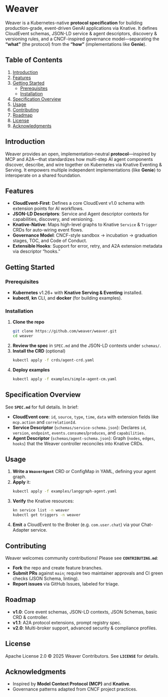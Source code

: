 # Weaver

Weaver is a Kubernetes-native **protocol specification** for building production-grade, event-driven GenAI applications via Knative. It defines CloudEvent schemas, JSON-LD service & agent descriptors, discovery & versioning rules, and a CNCF-inspired governance model—separating the **“what”** (the protocol) from the **“how”** (implementations like **Genie**).

## Table of Contents

1. [Introduction](#introduction)  
2. [Features](#features)  
3. [Getting Started](#getting-started)  
   - [Prerequisites](#prerequisites)  
   - [Installation](#installation)  
4. [Specification Overview](#specification-overview)  
5. [Usage](#usage)  
6. [Contributing](#contributing)  
7. [Roadmap](#roadmap)  
8. [License](#license)  
9. [Acknowledgments](#acknowledgments)  

## Introduction

Weaver provides an open, implementation-neutral **protocol**—inspired by MCP and A2A—that standardizes how multi-step AI agent components discover, describe, and wire together on Kubernetes via Knative Eventing & Serving. It empowers multiple independent implementations (like **Genie**) to interoperate on a shared foundation.

## Features

- **CloudEvent-First**: Defines a core CloudEvent v1.0 schema with extension points for AI workflows.  
- **JSON-LD Descriptors**: Service and Agent descriptor contexts for capabilities, discovery, and versioning.  
- **Knative-Native**: Maps high-level graphs to Knative `Service` & `Trigger` CRDs for auto-wiring event flows.  
- **Governance Model**: CNCF-style sandbox → incubation → graduation stages, TOC, and Code of Conduct.  
- **Extensible Hooks**: Support for error, retry, and A2A extension metadata via descriptor “hooks.”

## Getting Started

### Prerequisites

- **Kubernetes** v1.26+ with **Knative Serving & Eventing** installed.  
- **kubectl**, **kn** CLI, and **docker** (for building examples).

### Installation

1. **Clone the repo**  
   ```bash
   git clone https://github.com/weaver/weaver.git
   cd weaver
   ```
2. **Review the spec** in `SPEC.md` and the JSON-LD contexts under `schemas/`.  
3. **Install the CRD** (optional)  
   ```bash
   kubectl apply -f crds/agent-crd.yaml
   ```
4. **Deploy examples**  
   ```bash
   kubectl apply -f examples/simple-agent-cm.yaml
   ```

## Specification Overview

See **`SPEC.md`** for full details. In brief:

- **CloudEvent core**: `id`, `source`, `type`, `time`, `data` with extension fields like `mcp.action` and `correlationId`.  
- **Service Descriptor** (`schemas/service-schema.json`): Declares `id`, `version`, `endpoint`, `events.consumes`/`produces`, and `capabilities`.  
- **Agent Descriptor** (`schemas/agent-schema.json`): Graph (`nodes`, `edges`, `hooks`) that the Weaver controller reconciles into Knative CRDs.

## Usage

1. **Write a `WeaverAgent`** CRD or ConfigMap in YAML, defining your agent graph.  
2. **Apply** it:  
   ```bash
   kubectl apply -f examples/langgraph-agent.yaml
   ```
3. **Verify** the Knative resources:  
   ```bash
   kn service list -n weaver
   kubectl get triggers -n weaver
   ```
4. **Emit** a CloudEvent to the Broker (e.g. `com.user.chat`) via your Chat-Adapter service.

## Contributing

Weaver welcomes community contributions! Please see **`CONTRIBUTING.md`**:

- **Fork** the repo and create feature branches.  
- **Submit PRs** against `main`; require two maintainer approvals and CI green checks (JSON Schema, linting).  
- **Report issues** via GitHub Issues, labeled for triage.

## Roadmap

- **v1.0**: Core event schemas, JSON-LD contexts, JSON Schemas, basic CRD & controller.  
- **v1.1**: A2A protocol extensions, prompt registry spec.  
- **v2.0**: Multi-broker support, advanced security & compliance profiles.

## License

Apache License 2.0 © 2025 Weaver Contributors. See **`LICENSE`** for details.

## Acknowledgments

- Inspired by **Model Context Protocol (MCP)** and **Knative**.  
- Governance patterns adapted from CNCF project practices.
